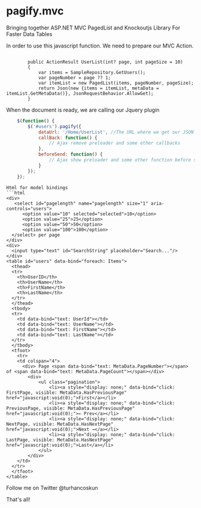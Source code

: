 pagify.mvc
==========

Bringing together ASP.NET MVC PagedList and Knockoutjs Library For Faster Data Tables


In order to use this javascript function. We need to prepare our MVC Action. 
<pre><code>
        public ActionResult UserList(int? page, int pageSize = 10)
        {          
            var items = SampleRepository.GetUsers();
            var pageNumber = page ?? 1;
            var itemList = new PagedList<SampleModelsRepository.User>(items, pageNumber, pageSize);
            return Json(new {items = itemList, metaData = itemList.GetMetaData()}, JsonRequestBehavior.AllowGet);
        }
</code></pre>
When the document is ready, we are calling our Jquery plugin
```javascript
    $(function() {
        $('#users').pagify({
            dataUrl: '/Home/UserList', //The URL where we get our JSON data
            callBack: function() {
                // Ajax remove preloader and some other callbacks  
            },
            beforeSend: function() {
                // Ajax show preloader and some other function before start
            }
        });
    });
```     

```  
Html for model bindings
```html
<div>
   <select id="pagelength" name="pagelength" size="1" aria-controls="users">
      <option value="10" selected="selected">10</option>
      <option value="25">25</option>
      <option value="50">50</option>
      <option value="100">100</option>
  </select> per page
</div>
<div>
  <input type="text" id="SearchString" placeholder="Search..."/>
</div>
<table id="users" data-bind="foreach: Items">
  <thead>
  <tr>
    <th>UserID</th>
    <th>UserName</th>
    <th>FirstName</th>
    <th>LastName</th>
  </tr>
  </thead>
  <tbody>
  <tr>
    <td data-bind="text: UserId"></td>
    <td data-bind="text: UserName"></td>
    <td data-bind="text: FirstName"></td>
    <td data-bind="text: LastName"></td>
  </tr>
  </tbody>
  <tfoot>
    <tr>
    <td colspan="4">
      <div> Page <span data-bind="text: MetaData.PageNumber"></span> of <span data-bind="text: MetaData.PageCount"></span></div>
        <div>
            <ul class="pagination">
                <li><a style="display: none;" data-bind="click: FirstPage, visible: MetaData.HasPreviousPage" href="javascript:void(0);">First</a></li>
                <li><a style="display: none;" data-bind="click: PreviousPage, visible: MetaData.HasPreviousPage" href="javascript:void(0);">← Prev</a></li>
                <li><a style="display: none;" data-bind="click: NextPage, visible: MetaData.HasNextPage" href="javascript:void(0);">Next →</a></li>
                <li><a style="display: none;" data-bind="click: LastPage, visible: MetaData.HasNextPage" href="javascript:void(0);">Last</a></li>
            </ul>
        </div>
    </td>
  </tr>
  </tfoot>
</table>
``` 
Follow me on Twitter @turhancoskun 

That's all! 
